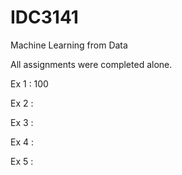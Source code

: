 # IDC3141
Machine Learning from Data

All assignments were completed alone.

Ex 1 : 100

Ex 2 : 

Ex 3 : 

Ex 4 : 

Ex 5 :
